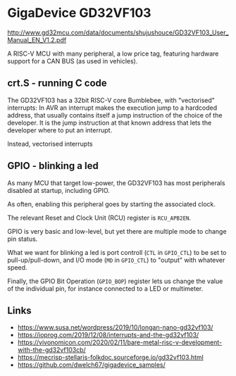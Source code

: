 GigaDevice GD32VF103
====================
<http://www.gd32mcu.com/data/documents/shujushouce/GD32VF103_User_Manual_EN_V1.2.pdf>

A RISC-V MCU with many peripheral, a low price tag, featuring
hardware support for a CAN BUS (as used in vehicles).

crt.S - running C code
----------------------
The GD32VF103 has a 32bit RISC-V core Bumblebee, with "vectorised" interrupts:
In AVR an interrupt makes the execution jump to a hardcoded address, that
usually contains itself a jump instruction of the choice of the developer.
It is the jump instruction at that known address that lets the developer where
to put an interrupt.

Instead, vectorised interrupts

GPIO - blinking a led
---------------------
As many MCU that target low-power, the GD32VF103 has most peripherals
disabled at startup, including GPIO.

As often, enabling this peripheral goes by starting the associated
clock.

The relevant Reset and Clock Unit (RCU) register is `RCU_APB2EN`.

GPIO is very basic and low-level, but yet there are multiple mode to
change pin status.

What we want for blinking a led is port controll (`CTL` in `GPIO_CTL`)
to be set to pull-up/pull-down, and I/O mode (`MD` in `GPIO_CTL`)
to "output" with whatever speed.

Finally, the GPIO Bit Operation (`GPIO_BOP`) register lets us change
the value of the individual pin, for instance connected to a LED or
multimeter.

Links
-----
* <https://www.susa.net/wordpress/2019/10/longan-nano-gd32vf103/>
* <https://ioprog.com/2019/12/08/interrupts-and-the-gd32vf103/>
* <https://vivonomicon.com/2020/02/11/bare-metal-risc-v-development-with-the-gd32vf103cb/>
* <https://mecrisp-stellaris-folkdoc.sourceforge.io/gd32vf103.html>
* <https://github.com/dwelch67/gigadevice_samples/>
